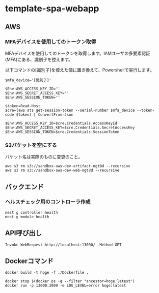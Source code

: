 # template-spa-webapp
## AWS
### MFAデバイスを使用してのトークン取得
MFAデバイスを使用してのトークンを取得します。IAMユーザの多要素認証 (MFA)にある、識別子を控えます。
  
以下コマンドの[識別子]を控えた値に置き換えて、Powershellで実行します。

```
$mfa_device='[識別子]'

$Env:AWS_ACCESS_KEY_ID=''
$Env:AWS_SECRET_ACCESS_KEY=''
$Env:AWS_SESSION_TOKEN=''

$token=Read-Host
$cre=(aws sts get-session-token --serial-number $mfa_device --token-code $token) | ConvertFrom-Json

$Env:AWS_ACCESS_KEY_ID=$cre.Credentials.AccessKeyId
$Env:AWS_SECRET_ACCESS_KEY=$cre.Credentials.SecretAccessKey
$Env:AWS_SESSION_TOKEN=$cre.Credentials.SessionToken  
```

### S3バケットを空にする
バケット名は実際のものに変更のこと。
```
aws s3 rm s3://sandbox-aws-dev-artifact-ngt8d --recursive
aws s3 rm s3://sandbox-aws-dev-web-ngt8d --recursive
```

## バックエンド
### ヘルスチェック用のコントローラ作成
```
nest g controller health
nest g module health
```

## API呼び出し
```
Invoke-WebRequest http://localhost:13000/ -Method GET
```

## Dockerコマンド
```
docker build -t hoge -f ./Dockerfile .    

docker stop $(docker ps -q --filter "ancestor=hoge:latest")
docker run -p 13000:3000 -e LOG_LEVEL=error hoge:latest
```
